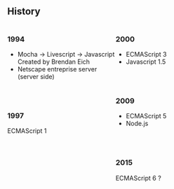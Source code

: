 ## History

<div style="float:left; width: 49%;">
<h3>1994</h3>
<ul>
    <li>Mocha -> Livescript -> Javascript Created by Brendan Eich</li>
    <li>Netscape entreprise server (server side)</li>
</ul>
<br/><br/>
<h3>1997</h3>
ECMAScript 1
<br/><br/>

</div>
<div style="float:left; width: 49%;">
<h3>2000</h3>
<ul>
    <li>ECMAScript 3</li>
    <li>Javascript 1.5</li>
</ul>
<br/><br/>

<h3>2009</h3>
<ul>
    <li>ECMAScript 5</li>
    <li>Node.js</li>
</ul>
<br/><br/>

<h3>2015</h3>
ECMAScript 6 ?

</div>
